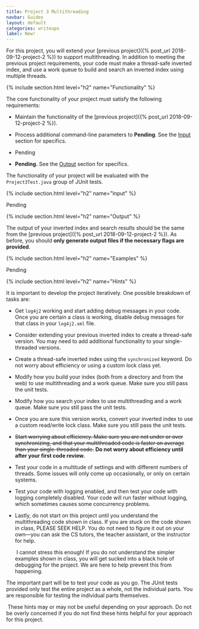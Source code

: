 ```yaml
---
title: Project 3 Multithreading
navbar: Guides
layout: default
categories: writeups
label: New!
---
```


For this project, you will extend your [previous project]({% post_url 2018-09-12-project-2 %}) to support multithreading. In addition to meeting the previous project requirements, your code must make a thread-safe inverted index, and use a work queue to build and search an inverted index using multiple threads.

{% include section.html level="h2" name="Functionality" %}

The core functionality of your project must satisfy the following requirements:

  - Maintain the functionality of the [previous project]({% post_url 2018-09-12-project-2 %}).

  - Process additional command-line parameters to **Pending**. See the [Input](#input) section for specifics.

  - Pending

  - **Pending.** See the [Output](#output) section for specifics.

The functionality of your project will be evaluated with the `Project3Test.java` group of JUnit tests.

{% include section.html level="h2" name="Input" %}

Pending

{% include section.html level="h2" name="Output" %}

The output of your inverted index and search results should be the same from the [previous project]({% post_url 2018-09-12-project-2 %}). As before, you should **only generate output files if the necessary flags are provided**.

{% include section.html level="h2" name="Examples" %}

Pending

{% include section.html level="h2" name="Hints" %}

It is important to develop the project iteratively. One possible breakdown of tasks are:

  - Get `log4j2` working and start adding debug messages in your code. Once you are certain a class is working, disable debug messages for that class in your `log4j2.xml` file.

- Consider extending your previous inverted index to create a thread-safe version. You may need to add additional functionality to your single-threaded versions.

- Create a thread-safe inverted index using the `synchronized` keyword. Do not worry about efficiency or using a custom lock class yet.

- Modify how you build your index (both from a directory and from the web) to use multithreading and a work queue. Make sure you still pass the unit tests.

- Modify how you search your index to use multithreading and a work queue. Make sure you still pass the unit tests.

- Once you are sure this version works, convert your inverted index to use a custom read/write lock class. Make sure you still pass the unit tests.

- ~~Start worrying about efficiency. Make sure you are not under or over synchronizing, and that your multithreaded code is faster on average than your single-threaded code.~~ **Do not worry about efficiency until after your first code review.**

- Test your code in a multitude of settings and with different numbers of threads. Some issues will only come up occasionally, or only on certain systems.

- Test your code with logging enabled, and then test your code with logging completely disabled. Your code will run faster without logging, which sometimes causes some concurrency problems.

- Lastly, do not start on this project until you understand the multithreading code shown in class. If you are stuck on the code shown in class, PLEASE SEEK HELP. You do not need to figure it out on your own—you can ask the CS tutors, the teacher assistant, or the instructor for help.

    <article class="message is-warning">
      <div class="message-body"><i class="far fa-dizzy"></i>&nbsp;I cannot stress this enough! If you do not understand the simpler examples shown in class, you will get sucked into a black hole of debugging for the project. We are here to help prevent this from happening.</div>
    </article>


The important part will be to test your code as you go. The JUnit tests provided only test the entire project as a whole, not the individual parts. You are responsible for testing the individual parts themselves.

<article class="message is-info">
  <div class="message-body">
    <i class="fas fa-info-circle"></i>&nbsp;These hints may or may not be useful depending on your approach. Do not be overly concerned if you do not find these hints helpful for your approach for this project.
  </div>
</article>
